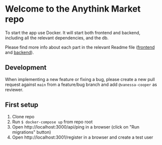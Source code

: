 # Welcome to the Anythink Market repo

To start the app use Docker. It will start both frontend and backend, including all the relevant dependencies, and the db.

Please find more info about each part in the relevant Readme file ([frontend](frontend/readme.md) and [backend](backend/README.md)).

## Development

When implementing a new feature or fixing a bug, please create a new pull request against `main` from a feature/bug branch and add `@vanessa-cooper` as reviewer.

## First setup

1. Clone repo
2. Run `$ docker-compose up` from repo root
3. Open http://localhost:3000/api/ping in a browser (click on "Run migrations" button)
4. Open http://localhost:3001/register in a browser and create a test user
